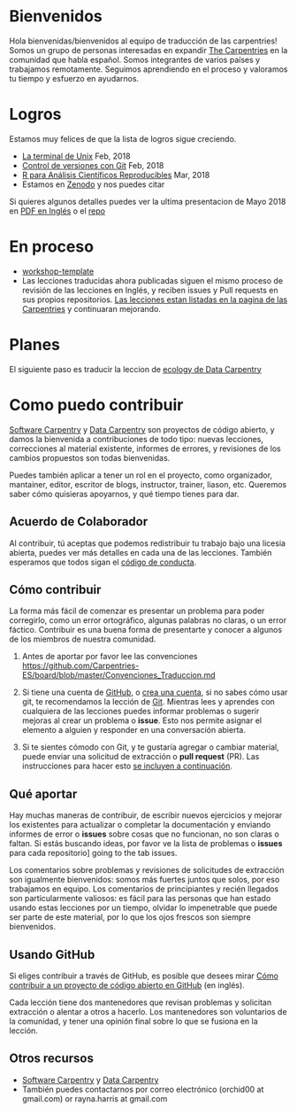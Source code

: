 # Bienvenidos

Hola bienvenidas/bienvenidos al equipo de traducción de las carpentries! Somos un grupo de personas interesadas en expandir [The Carpentries](https://carpentries.org/) en la comunidad que habla español.
Somos integrantes de varios países y trabajamos remotamente. Seguimos aprendiendo en el proceso y valoramos tu tiempo y esfuerzo en ayudarnos.

# Logros 

Estamos muy felices de que la lista de logros sigue creciendo. 
- [La terminal de Unix](https://github.com/swcarpentry/shell-novice-es) Feb, 2018
- [Control de versiones con Git](https://github.com/swcarpentry/git-novice-es) Feb, 2018
- [R para Análisis Científicos Reproducibles](https://github.com/swcarpentry/r-novice-gapminder-es) Mar, 2018
- Estamos en [Zenodo](https://zenodo.org/communities/carpentries/?page=1&size=20) y nos puedes citar

Si quieres algunos detalles puedes ver la ultima presentacion de Mayo 2018 en [PDF en Inglés](https://github.com/Carpentries-ES/Presentations/blob/master/2018/CarpentryCon/Spanish%20Lessons%20and%20Community_chrome.pdf) o el [repo](https://github.com/Carpentries-ES/Presentations)

# En proceso

- [workshop-template](https://github.com/Carpentries-ES/workshop-template/blob/gh-pages/index.md)
- Las lecciones traducidas ahora publicadas siguen el mismo proceso de revisión de las lecciones en Inglés, y reciben issues y Pull requests en sus propios repositorios. [Las lecciones estan listadas en la pagina de las Carpentries](https://software-carpentry.org/lessons/) y continuaran mejorando.

# Planes

El siguiente paso es traducir la leccion de [ecology de Data Carpentry](http://www.datacarpentry.org/lessons/#ecology-workshop)

# Como puedo contribuir

[Software Carpentry][swc-site] y [Data Carpentry][dc-site] son
proyectos de código abierto, y damos la bienvenida a contribuciones 
de todo tipo: nuevas lecciones, correcciones al material existente, 
informes de errores, y revisiones de los cambios propuestos son todas
bienvenidas.

Puedes también aplicar a tener un rol en el proyecto, como organizador, mantainer, editor, escritor de blogs, instructor, trainer, liason, etc. Queremos saber cómo quisieras apoyarnos, y qué tiempo tienes para dar.

## Acuerdo de Colaborador

Al contribuir, tú aceptas que podemos redistribuir tu trabajo bajo una licesia abierta, puedes ver más detalles en cada una de las lecciones. También esperamos que todos sigan el [código de conducta](CONDUCT.md).

## Cómo contribuir

La forma más fácil de comenzar es presentar un problema para 
poder corregirlo, como un error ortográfico, algunas palabras no claras,
o un error fáctico. Contribuir es una buena forma de presentarte 
y conocer a algunos de los miembros de nuestra comunidad.

1. Antes de aportar por favor lee las convenciones https://github.com/Carpentries-ES/board/blob/master/Convenciones_Traduccion.md

2. Si tiene una cuenta de [GitHub][github], o [crea una cuenta][github-join], si no sabes cómo usar git, te recomendamos la lección de [Git](https://github.com/swcarpentry/git-novice-es). Mientras lees y aprendes con cualquiera de las lecciones puedes informar problemas o sugerir mejoras al crear un problema o **issue**. Esto nos permite asignar el elemento a alguien y responder en una conversación abierta. 

2. Si te sientes cómodo con Git, y te gustaría agregar o cambiar material, puede enviar una solicitud de extracción o **pull request** (PR). Las  instrucciones para hacer esto [se incluyen a continuación](#usando-github).

## Qué aportar

Hay muchas maneras de contribuir, de escribir nuevos ejercicios y
mejorar los existentes para actualizar o completar la documentación y
enviando informes de error o **issues** sobre cosas que no
funcionan, no son claras o faltan. Si estás buscando ideas, por favor
ve la lista de problemas o **issues** para cada repositorio] going to the tab issues.

Los comentarios sobre problemas y revisiones de solicitudes de
extracción son igualmente bienvenidos: somos más fuertes juntos
que solos, por eso trabajamos en equipo. Los comentarios de principiantes y recién 
llegados son particularmente valiosos: es fácil para las personas
que han estado usando estas lecciones por un tiempo, olvidar lo 
impenetrable que puede ser parte de este material, por lo que los 
ojos frescos son siempre bienvenidos.

## Usando GitHub

Si eliges contribuir a través de GitHub, es posible que desees mirar
[Cómo contribuir a un proyecto de código abierto en GitHub][como-contribuir] (en inglés).

Cada lección tiene dos mantenedores que revisan problemas y solicitan 
extracción o alentar a otros a hacerlo. Los mantenedores son 
voluntarios de la comunidad, y tener una opinión final sobre lo que 
se fusiona en la lección.

## Otros recursos

* [Software Carpentry][swc-site] y [Data Carpentry][dc-site]  
* También puedes contactarnos por correo electrónico (orchid00 at gmail.com) or rayna.harris at gmail.com 


[dc-lessons]: http://datacarpentry.org/lessons/
[dc-site]: http://datacarpentry.org/
[github]: http://github.com
[github-flow]: https://guides.github.com/introduction/flow/
[github-join]: https://github.com/join
[como-contribuir]: https://guides.github.com/activities/hello-world/
[swc-lessons]: http://software-carpentry.org/lessons/
[swc-site]: http://software-carpentry.org/

